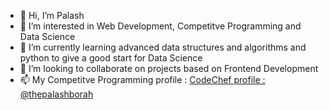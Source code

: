 - 👋 Hi, I’m Palash
- 👀 I’m interested in Web Development, Competitve Programming and Data Science
- 🌱 I’m currently learning advanced data structures and algorithms and python to give a good start for Data Science
- 💞️ I’m looking to collaborate on projects based on Frontend Development
- 📫 My Competitve Programming profile :
     [CodeChef profile : @thepalashborah](https://www.codechef.com/users/thepalashborah)

<!---
thepalashborah01/thepalashborah01 is a ✨ special ✨ repository because its `README.md` (this file) appears on your GitHub profile.
You can click the Preview link to take a look at your changes.
--->
